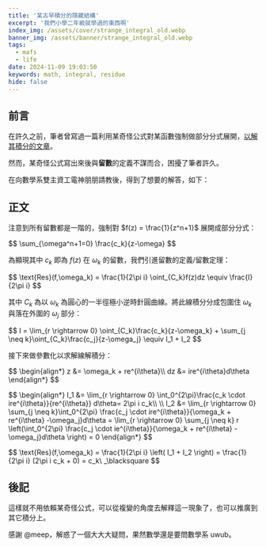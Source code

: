 ```yaml
---
title: '某古早積分的隱藏結構'
excerpt: '我們小學二年級就學過的東西啊'
index_img: /assets/cover/strange_integral_old.webp
banner_img: /assets/banner/strange_integral_old.webp
tags:
  - mafs
  - life
date: 2024-11-09 19:03:50
keywords: math, integral, residue
hide: false
---
```


<!-- Latex Protector: Remove "@" before use -->
<!--@lp:skip-all-->
<!--@lp:skip-some-->

<!-- EMSP Replacer: Auto replacement of double full-width white-space with &emsp;&emsp; -->

<!-- Spoiler Replacer: Replace ||text||  with {% spoiler text %} -->
<!--@sprp:skip-all-->

<!-- Footnote Reposer: Auto repositioning of all the footnotes in post -->
<!--@ft:skip-all-->


## 前言

在許久之前，筆者曾寫過一篇利用某奇怪公式對某函數強制做部分分式展開，[以解其積分的文章][prev_pos]。

然而，某奇怪公式寫出來後與**留數**的定義不謀而合，困擾了筆者許久。

在向數學系雙主資工電神朋朋請教後，得到了想要的解答，如下：

## 正文

注意到所有留數都是一階的，強制對 $f(z) = \frac{1}{z^n+1}$ 展開成部分分式：

<p>
$$
\sum_{\omega^n+1=0} \frac{c_k}{z-\omega}
$$
</p>

為顯現其中 $c_k$ 即為 $f(z)$ 在 $\omega_k$ 的留數，我們引進留數的定義/留數定理：

<p>
$$
\text{Res}(f,\omega_k) = \frac{1}{2\pi i} \oint_{C_k}f(z)dz \equiv \frac{I}{2\pi i}
$$
</p>

其中 $C_k$ 為以 $\omega_k$ 為圓心的一半徑極小逆時針圓曲線。將此線積分分成包圍住 $\omega_k$ 與落在外圍的 $\omega_j$ 部分：

<p>
$$
I = \lim_{r \rightarrow 0} \oint_{C_k}\frac{c_k}{z-\omega_k} + \sum_{j \neq k}\oint_{C_k}\frac{c_j}{z-\omega_j} \equiv I_1 + I_2
$$
</p>

接下來做參數化以求解線解積分：

<p>
$$
\begin{align*}
  z &= \omega_k + re^{i\theta}\\
  dz &= ire^{i\theta}d\theta
\end{align*}
$$
</p>

<p>
$$
\begin{align*}
I_1 &= \lim_{r \rightarrow 0} \int_0^{2\pi}\frac{c_k \cdot ire^{i\theta}}{re^{i\theta}} d\theta= 2\pi i c_k\\ \\
I_2 &= \lim_{r \rightarrow 0} \sum_{j \neq k}\int_0^{2\pi} \frac{c_j \cdot ire^{i\theta}}{\omega_k + re^{i\theta} -\omega_j}d\theta = \lim_{r \rightarrow 0} \sum_{j \neq k} r \left(\int_0^{2\pi} \frac{c_j \cdot ie^{i\theta}}{\omega_k + re^{i\theta} -\omega_j}d\theta \right) = 0
\end{align*}
$$
</p>

<p>
$$
\text{Res}(f,\omega_k) = \frac{1}{2\pi i} \left( I_1 + I_2 \right) = \frac{1}{2\pi i} (2\pi i c_k + 0) = c_k\ _\blacksquare
$$
</p>

## 後記

這樣就不用依賴某奇怪公式，可以從複變的角度去解釋這一現象了，也可以推廣到其它積分上。

感謝 @meep，解惑了一個大大大疑問，果然數學還是要問數學系 uwub。

[prev_pos]: <https://phantom0174.github.io/2023/01/compute-that-strange-integral/#所以要怎麼解這個積分呢？>